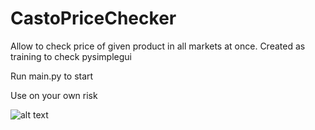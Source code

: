 # CastoPriceChecker
Allow to check price of given product in all markets at once. Created as training to check pysimplegui

Run main.py to start

Use on your own risk

![alt text](https://github.com/zyto45/CastoPriceChecker/blob/master/sample.png?raw=true)

